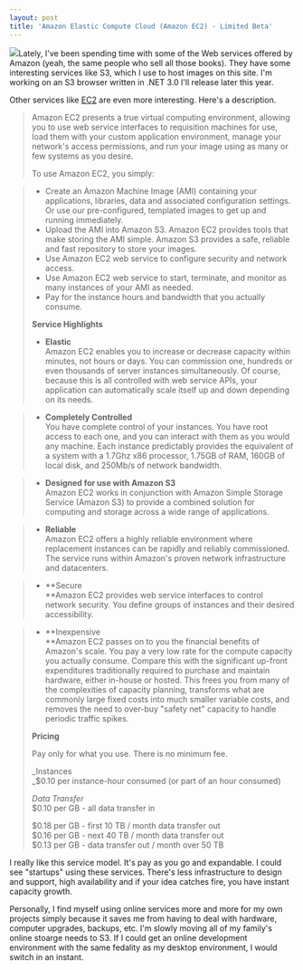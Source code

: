 ```yaml
---
layout: post
title: 'Amazon Elastic Compute Cloud (Amazon EC2) - Limited Beta'
---
```

![](http://ec1.images-amazon.com/images/G/01/00/10/00/14/19/27/100014192753)Lately, I've been spending time with some of the Web services offered by Amazon (yeah, the same people who sell all those books). They have some interesting services like S3, which I use to host images on this site. I'm working on an S3 browser written in .NET 3.0 I'll release later this year.

Other services like [EC2](http://http://www.amazon.com/gp/browse.html?node=201590011) are even more interesting. Here's a description.

> Amazon EC2 presents a true virtual computing environment, allowing you to use web service interfaces to requisition machines for use, load them with your custom application environment, manage your network's access permissions, and run your image using as many or few systems as you desire. 
> 
> To use Amazon EC2, you simply:  

> 
>   * Create an Amazon Machine Image (AMI) containing your applications, libraries, data and associated configuration settings. Or use our pre-configured, templated images to get up and running immediately. 
>   * Upload the AMI into Amazon S3. Amazon EC2 provides tools that make storing the AMI simple. Amazon S3 provides a safe, reliable and fast repository to store your images. 
>   * Use Amazon EC2 web service to configure security and network access. 
>   * Use Amazon EC2 web service to start, terminate, and monitor as many instances of your AMI as needed. 
>   * Pay for the instance hours and bandwidth that you actually consume. 
> 
> **Service Highlights**
> 
>   * **Elastic**  
Amazon EC2 enables you to increase or decrease capacity within minutes, not hours or days. You can commission one, hundreds or even thousands of server instances simultaneously. Of course, because this is all controlled with web service APIs, your application can automatically scale itself up and down depending on its needs.  
  

>   * **Completely Controlled**  
You have complete control of your instances. You have root access to each one, and you can interact with them as you would any machine. Each instance predictably provides the equivalent of a system with a 1.7Ghz x86 processor, 1.75GB of RAM, 160GB of local disk, and 250Mb/s of network bandwidth.  
  

>   * **Designed for use with Amazon S3**  
Amazon EC2 works in conjunction with Amazon Simple Storage Service (Amazon S3) to provide a combined solution for computing and storage across a wide range of applications.  
  

>   * **Reliable**  
Amazon EC2 offers a highly reliable environment where replacement instances can be rapidly and reliably commissioned. The service runs within Amazon's proven network infrastructure and datacenters.  
  

>   * **Secure  
**Amazon EC2 provides web service interfaces to control network security. You define groups of instances and their desired accessibility.  
  

>   * **Inexpensive  
**Amazon EC2 passes on to you the financial benefits of Amazon's scale. You pay a very low rate for the compute capacity you actually consume. Compare this with the significant up-front expenditures traditionally required to purchase and maintain hardware, either in-house or hosted. This frees you from many of the complexities of capacity planning, transforms what are commonly large fixed costs into much smaller variable costs, and removes the need to over-buy "safety net" capacity to handle periodic traffic spikes. 
> 
> **Pricing**
> 
> Pay only for what you use. There is no minimum fee. 
> 
> _Instances  
_$0.10 per instance-hour consumed (or part of an hour consumed) 
> 
> _Data Transfer_  
$0.10 per GB - all data transfer in 
> 
> $0.18 per GB - first 10 TB / month data transfer out  
$0.16 per GB - next 40 TB / month data transfer out  
$0.13 per GB - data transfer out / month over 50 TB 

I really like this service model. It's pay as you go and expandable. I could see "startups" using these services. There's less infrastructure to design and support, high availability and if your idea catches fire, you have instant capacity growth.

Personally, I find myself using online services more and more for my own projects simply because it saves me from having to deal with hardware, computer upgrades, backups, etc. I'm slowly moving all of my family's online stoarge needs to S3. If I could get an online development environment with the same fedality as my desktop environment, I would switch in an instant.
